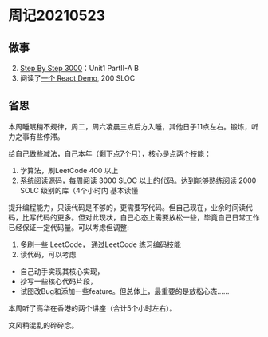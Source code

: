 # 周记20210523

## 做事


2. [Step By Step 3000](https://book.douban.com/subject/3245558/)：Unit1 PartII-A B
3. 阅读了[一个 React Demo](https://github.com/taniarascia/react-hooks), 200 SLOC


## 省思

本周睡眠稍不规律，周二，周六凌晨三点后方入睡，其他日子11点左右。锻炼，听力之事有些停滞。

给自己做些减法，自己本年（剩下点7个月），核心是点两个技能：

1. 学算法，刷LeetCode 400 以上
2. 系统阅读源码，每周阅读 3000 SLOC 以上的代码。达到能够熟练阅读 2000 SOLC 级别的库（4个小时内 基本读懂

提升编程能力，只读代码是不够的，更需要写代码。但自己现在，业余时间读代码，比写代码的更多。但对此现状，自己心态上需要放松一些，毕竟自己日常工作已经保证一定代码量。可以考虑但调整:

1. 多刷一些 LeetCode， 通过LeetCode 练习编码技能
2. 读代码，可以考虑 
- 自己动手实现其核心实现，
- 抄写一些核心代码片段，
- 试图改Bug和添加一些feature。但总体上，最重要的是放松心态......

本周听了高华在香港的两个讲座（合计5个小时左右）。

文风稍混乱的碎碎念。
